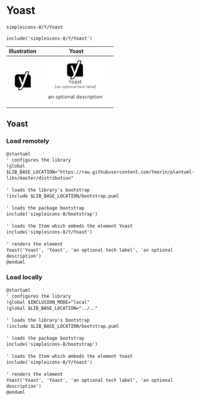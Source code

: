 # Yoast


```text
simpleicons-8/Y/Yoast
```

```text
include('simpleicons-8/Y/Yoast')
```



| Illustration | Yoast |
| :---: | :---: |
| ![illustration for Illustration](../../simpleicons-8/Y/Yoast.png) | ![illustration for Yoast](../../simpleicons-8/Y/Yoast.Local.png) |




## Yoast

### Load remotely
```plantuml
@startuml
' configures the library
!global $LIB_BASE_LOCATION="https://raw.githubusercontent.com/tmorin/plantuml-libs/master/distribution"

' loads the library's bootstrap
!include $LIB_BASE_LOCATION/bootstrap.puml

' loads the package bootstrap
include('simpleicons-8/bootstrap')

' loads the Item which embeds the element Yoast
include('simpleicons-8/Y/Yoast')

' renders the element
Yoast('Yoast', 'Yoast', 'an optional tech label', 'an optional description')
@enduml
```

### Load locally
```plantuml
@startuml
' configures the library
!global $INCLUSION_MODE="local"
!global $LIB_BASE_LOCATION="../.."

' loads the library's bootstrap
!include $LIB_BASE_LOCATION/bootstrap.puml

' loads the package bootstrap
include('simpleicons-8/bootstrap')

' loads the Item which embeds the element Yoast
include('simpleicons-8/Y/Yoast')

' renders the element
Yoast('Yoast', 'Yoast', 'an optional tech label', 'an optional description')
@enduml
```

